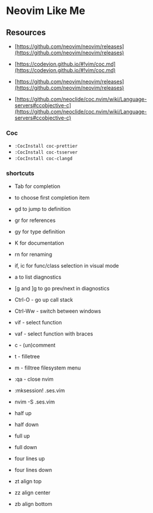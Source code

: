 # Neovim Like Me

## Resources

-   [https://github.com/neovim/neovim/releases](https://github.com/neovim/neovim/releases)
-   [https://codevion.github.io/#!vim/coc.md](https://codevion.github.io/#!vim/coc.md)
-   [https://github.com/neovim/neovim/releases](https://github.com/neovim/neovim/releases)

-   [https://github.com/neoclide/coc.nvim/wiki/Language-servers#ccobjective-c](https://github.com/neoclide/coc.nvim/wiki/Language-servers#ccobjective-c)

### Coc

-   `:CocInstall coc-prettier`
-   `:CocInstall coc-tsserver`
-   `:CocInstall coc-clangd`

### shortcuts

-   Tab for completion
-   <cr> to choose first completion item
-   gd to jump to definition
-   gr for references
-   gy for type definition
-   K for documentation
-   <leader>rn for renaming
-   if, ic for func/class selection in visual mode

-   <space>a to list diagnostics
-   [g and ]g to go prev/next in diagnostics

-   Ctrl-O - go up call stack
-   Ctrl-Ww - switch between windows

-   vif - select function
-   vaf - select function with braces
-   <leader>c<space> - (un)comment
-   <leader>t - filletree
-   m - filltree filesystem menu

-   :qa - close nvim
-   :mksession! .ses.vim
-   nvim -S .ses.vim

-   <C-u> half up
-   <C-d> half down
-   <C-b> full up
-   <C-f> full down
-   <C-y> four lines up
-   <C-e> four lines down
-   zt align top
-   zz align center
-   zb align bottom
